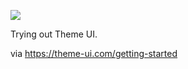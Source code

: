 ![](https://db-feed.s3.amazonaws.com/legacy/Screen_Shot_2019_08_24_at_10_23_41_AM-1566656673605.png)

Trying out Theme UI.

via https://theme-ui.com/getting-started
